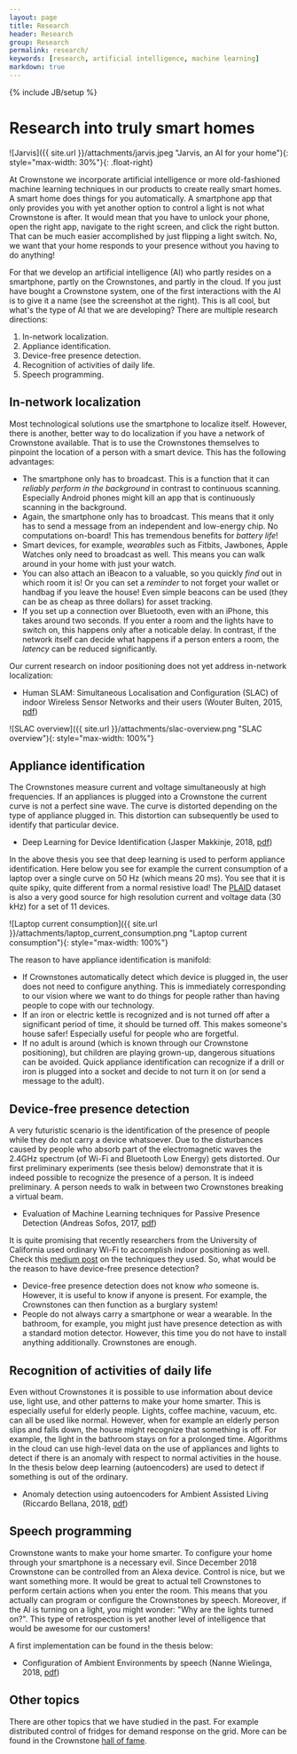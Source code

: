 ```yaml
---
layout: page
title: Research
header: Research
group: Research
permalink: research/
keywords: [research, artificial intelligence, machine learning]
markdown: true
---
```

{% include JB/setup %}

# Research into truly smart homes
    
![Jarvis]({{ site.url }}/attachments/jarvis.jpeg "Jarvis, an AI for your home"){: style="max-width: 30%"}{: .float-right}

At Crownstone we incorporate artificial intelligence or more old-fashioned machine learning techniques
in our products to create really smart homes. A smart home does things for you automatically. A smartphone app that
only provides you with yet another option to control a light is not what Crownstone is after. It would mean that
you have to unlock your phone, open the right app, navigate to the right screen, and click the right button. That can
be much easier accomplished by just flipping a light switch. No, we want that your home responds to your presence
without you having to do anything!

For that we develop an artificial intelligence (AI) who partly resides on a smartphone, partly on the Crownstones, 
and partly in the cloud. If you just have bought a Crownstone system, one of the first interactions with the AI is
to give it a name (see the screenshot at the right). This is all cool, but what's the type of AI that we are developing?
There are multiple research directions:

1. In-network localization.
2. Appliance identification.
3. Device-free presence detection.
4. Recognition of activities of daily life.
5. Speech programming.

## In-network localization

Most technological solutions use the smartphone to localize itself. However, there is another, better way to do 
localization if you have a network of Crownstone available. That is to use the Crownstones themselves to pinpoint
the location of a person with a smart device. This has the following advantages:

* The smartphone only has to broadcast. This is a function that it can *reliably perform in the background* in contrast
to continuous scanning. Especially Android phones might kill an app that is continuously scanning in the background.
* Again, the smartphone only has to broadcast. This means that it only has to send a message from an independent and
low-energy chip. No computations on-board! This has tremendous benefits for *battery life*!
* Smart devices, for example, *wearables* such as Fitbits, Jawbones, Apple Watches only need to broadcast as well. 
This means you can walk around in your home with just your watch. 
* You can also attach an iBeacon to a valuable, so you quickly *find* out in which room it is! Or you can set a *reminder* to 
not forget your wallet or handbag if you leave the house!
Even simple beacons can be used (they can be as cheap as three dollars) for asset tracking. 
* If you set up a connection over Bluetooth, even with an iPhone, this takes around two seconds. If you enter a room 
and the lights have to switch on, this happens only after a noticable delay. In contrast, if the network itself can
decide what happens if a person enters a room, the *latency* can be reduced significantly.

Our current research on indoor positioning does not yet address in-network localization:

- Human SLAM: Simultaneous Localisation and Configuration (SLAC) of indoor Wireless Sensor Networks and their users (Wouter Bulten, 2015, [pdf](https://crownstone.rocks/attachments/thesis/wouterbulten.pdf))

![SLAC overview]({{ site.url }}/attachments/slac-overview.png "SLAC overview"){: style="max-width: 100%"}

## Appliance identification

The Crownstones measure current and voltage simultaneously at high frequencies. If an appliances is plugged into a 
Crownstone the current curve is not a perfect sine wave. The curve is distorted depending on the type of appliance 
plugged in. This distortion can subsequently be used to identify that particular device.

- Deep Learning for Device Identification (Jasper Makkinje, 2018, [pdf](https://crownstone.rocks/attachments/thesis/jaspermakkinje.pdf))

In the above thesis you see that deep learning is used to perform appliance identification. 
Here below you see for example the current consumption of a laptop over a single curve on 50 Hz (which means 20 ms). 
You see that it is quite spiky, quite different from a normal resistive load! The [PLAID](http://www.plaidplug.com/)
dataset is also a very good source for high resolution current and voltage data (30 kHz) for a set of 11 devices.

![Laptop current consumption]({{ site.url }}/attachments/laptop_current_consumption.png "Laptop current consumption"){: style="max-width: 100%"}

The reason to have appliance identification is manifold:

* If Crownstones automatically detect which device is plugged in, the user does not need to configure anything. This 
is immediately corresponding to our vision where we want to do things for people rather than having people to cope with
our technology.
* If an iron or electric kettle is recognized and is not turned off after a significant period of time, it should be
turned off. This makes someone's house safer! Especially useful for people who are forgetful.
* If no adult is around (which is known through our Crownstone positioning), but children are playing grown-up, 
dangerous situations can be avoided. Quick appliance identification can recognize if a drill or iron is plugged into a 
socket and decide to not turn it on (or send a message to the adult).

## Device-free presence detection

A very futuristic scenario is the identification of the presence of people while they do not carry a device whatsoever.
Due to the disturbances caused by people who absorb part of the electromagnetic waves the 2.4GHz spectrum (of Wi-Fi
and Bluetooth Low Energy) gets distorted. Our first preliminary experiments (see thesis below) demonstrate that it is
indeed possible to recognize the presence of a person. It is indeed preliminary. A person needs to walk in between two 
Crownstones breaking a virtual beam. 

- Evaluation of Machine Learning techniques for Passive Presence Detection (Andreas Sofos, 2017, [pdf](https://crownstone.rocks/attachments/thesis/andreassofos.pdf))

It is quite promising that recently researchers from the University of California used ordinary Wi-Fi to accomplish
indoor positioning as well. Check this [medium post](https://medium.com/syncedreview/seeing-through-walls-with-adversarial-wifi-sensing-attack-and-defence-strategies-7ee2559a7f8)
on the techniques they used. So, what would be the reason to have device-free presence detection?

* Device-free presence detection does not know *who* someone is. However, it is useful to know if anyone is present.
For example, the Crownstones can then function as a burglary system!
* People do not always carry a smartphone or wear a wearable. In the bathroom, for example, you might just have 
presence detection as with a standard motion detector. However, this time you do not have to install anything
additionally. Crownstones are enough.

## Recognition of activities of daily life

Even without Crownstones it is possible to use information about device use, light use, and other patterns to make 
your home smarter. This is especially useful for elderly people. Lights, coffee machine, vacuum, etc. can all be used
like normal. However, when for example an elderly person slips and falls down, the house might recognize that 
something is off. For example, the light in the bathroom stays on for a prolonged time. Algorithms in the cloud can
use high-level data on the use of appliances and lights to detect if there is an anomaly with respect to normal 
activities in the house. In the thesis below deep learning (autoencoders) are used to detect if something is out of the
ordinary.

- Anomaly detection using autoencoders for Ambient Assisted Living (Riccardo Bellana, 2018, [pdf](https://crownstone.rocks/attachments/thesis/riccardobellana.pdf))

## Speech programming

Crownstone wants to make your home smarter. To configure your home through your smartphone is a necessary evil. Since
December 2018 Crownstone can be controlled from an Alexa device. Control is nice, but we want something more. It 
would be great to actual tell Crownstones to perform certain actions when you enter the room. This means that you
actually can program or configure the Crownstones by speech. Moreover, if the AI is turning on a light, you might 
wonder: "Why are the lights turned on?". This type of retrospection is yet another level of intelligence that would be
awesome for our customers!

A first implementation can be found in the thesis below:

- Configuration of Ambient Environments by speech (Nanne Wielinga, 2018, [pdf](https://crownstone.rocks/attachments/thesis/nannewielinga.pdf))

## Other topics

There are other topics that we have studied in the past. For example distributed control of fridges for demand response
on the grid. More can be found in the Crownstone [hall of fame](https://crownstone.rocks/hall-of-fame/).


